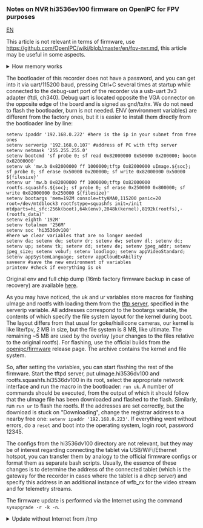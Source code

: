 ### Notes on NVR hi3536ev100 firmware on OpenIPC for FPV purposes
[EN](en_notes_start_hi3536ev100.md)

This article is not relevant in terms of firmware, use https://github.com/OpenIPC/wiki/blob/master/en/fpv-nvr.md, this article may be useful in some aspects.


<details>
  <summary>How memory works</summary>
First, you should understand how the recorder's memory is arranged (and the camera's too) and what needs to be flashed. The data is stored on a 16mb spi-flash in the form of mtd blocks:

```
cat /proc/cmdline
mem=150M console=ttyAMA0,115200 panic=20 root=/dev/mtdblock3 rootfstype=squashfs init=/init mtdparts=hi_sfc:256k(boot),64k(env),2048k(kernel),8192k(rootfs),-(rootfs_data)
ls /dev/mtdb*
/dev/mtdblock0  /dev/mtdblock1  /dev/mtdblock2  /dev/mtdblock3  /dev/mtdblock4
```
As follows from the output, the zero block is the u-boot bootloader; then comes the block for storing environment variables (`printenv`, `setenv` commands write to RAM, and `saveenv` saves exactly to this block); then the uImage kernel; then rootfs.squashfs (an immutable file system image); and finally rootfs_data or overlay - a variable part where differences from rootfs are written if you change any files. Thus, by clearing the overlay, we "reset" the file system to the "default":
```
sf probe 0 #select device
sf erase 0xA50000 0x500000 #perform cleaning
reset #reboot
```
It's even easier to reset to factory firmware using the `firstboot` command.

The address calculator for commands is available [here](https://openipc.org/tools/firmware-partitions-calculation). In our case, the rootfs partition is 8192kB, so the overlay start address will be 0xA50000. For a camera with 8mB flash, the rootfs size is 5120kB, the addresses will be different, including environment variables!
</details>

The bootloader of this recorder does not have a password, and you can get into it via uart/115200 baud, pressing Ctrl+C several times at startup while connected to the debug-uart port of the recorder via a usb-uart 3v3 adapter (ftdi, ch340). Debug uart is located opposite the VGA connector on the opposite edge of the board and is signed as gnd/tx/rx. We do not need to flash the bootloader, burn is not needed. ENV (environment variables) are different from the factory ones, but it is easier to install them directly from the bootloader line by line:
```
setenv ipaddr '192.168.0.222' #here is the ip in your subnet from free ones
setenv serverip '192.168.0.107' #address of PC with tftp server
setenv netmask '255.255.255.0'
setenv bootcmd 'sf probe 0; sf read 0x82000000 0x50000 0x200000; bootm 0x82000000'
setenv uk 'mw.b 0x82000000 ff 1000000;tftp 0x82000000 uImage.${soc}; sf probe 0; sf erase 0x50000 0x200000; sf write 0x82000000 0x50000 ${filesize}'
setenv ur 'mw.b 0x82000000 ff 1000000;tftp 0x82000000 rootfs.squashfs.${soc}; sf probe 0; sf erase 0x250000 0x800000; sf write 0x82000000 0x250000 ${filesize}'
setenv bootargs 'mem=192M console=ttyAMA0,115200 panic=20 root=/dev/mtdblock3 rootfstype=squashfs init=/init mtdparts=hi_sfc:256k(boot),64k(env),2048k(kernel),8192k(rootfs),-(rootfs_data)'
setenv eighth '192M'
setenv totalmem '256M'
setenv soc 'hi3536dv100'
#here we clear variables that are no longer needed
setenv da; setenv du; setenv dr; setenv dw; setenv dl; setenv dc; setenv up; setenv tk; setenv dd; setenv de; setenv jpeg_addr; setenv jpeg_size; setenv vobuf; setenv loadlogo; setenv appVideoStandard; setenv appSystemLanguage; setenv appCloudExAbility
saveenv #save the new environment of variables
printenv #check if everything is ok
```
Original env and full chip dump (16mb factory firmware backup in case of recovery) are available [here](https://github.com/OpenIPC/sandbox-fpv/tree/master/hi3536dv100/original_firmware).

As you may have noticed, the uk and ur variables store macros for flashing uImage and rootfs with loading them from the [tftp server](https://pjo2.github.io/tftpd64/), specified in the serverip variable. All addresses correspond to the bootargs variable, the contents of which specify the file system layout for the kernel during boot. The layout differs from that usual for goke/hisilicone cameras, our kernel is like lite/fpv, 2 MB in size, but the file system is 8 MB, like ultimate. The remaining ~5 MB are used by the overlay (your changes to the files relative to the original rootfs). For flashing, use the official builds from the [openipc/firmware](https://github.com/OpenIPC/firmware/releases/download/latest/openipc.hi3536dv100-nor-fpv.tgz) release page. The archive contains the kernel and file system.

So, after setting the variables, you can start flashing the rest of the firmware. Start the tftpd server, put uImage.hi3536dv100 and rootfs.squashfs.hi3536dv100 in its root, select the appropriate network interface and run the macro in the bootloader: `run uk`. A number of commands should be executed, from the output of which it should follow that the uImage file has been downloaded and flashed to the flash. Similarly, run `run ur` to flash the rootfs. If the addresses are set correctly, but the download is stuck on "Downloading", change the registrar address to a nearby free one: `setenv ipaddr '192.168.0.223'`.
If everything went without errors, do a `reset` and boot into the operating system, login root, password 12345.

The configs from the hi3536dv100 directory are not relevant, but they may be of interest regarding connecting the tablet via USB/WiFi/Ethernet hotspot, you can transfer them by analogy to the official firmware configs or format them as separate bash scripts. Usually, the essence of these changes is to determine the address of the connected tablet (which is the gateway for the recorder in cases where the tablet is a dhcp server) and specify this address in an additional instance of wfb_rx for the video stream and for telemetry streams.

The firmware update is performed via the Internet using the command `sysupgrade -r -k -n`.

<details>
  <summary>Update without Internet from /tmp</summary>
In the future, you can update the firmware of the recorder by uploading the kernel and rootfs to the directory `/tmp` via WinSCP and executing `sysupgrade --kernel=/tmp/uImage.hi3536dv100 --rootfs=/tmp/rootfs.squashfs.hi3536dv100 -z`. ​​The `-z` parameter is needed if you do not have an Internet connection (does not update the sysupgrade script), `-n` will clear the user fs (overlay).
</details>